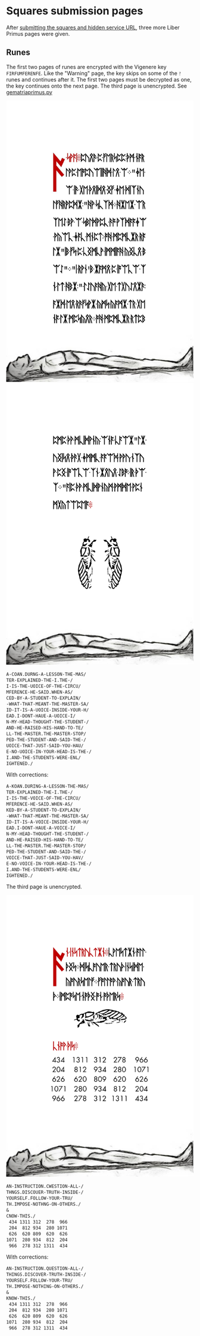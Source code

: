 # Squares submission pages

After [submitting the squares and hidden service URL](../008-sixth-onion/README.md#submission), three more Liber Primus pages were given.

## Runes

The first two pages of runes are encrypted with the Vigenere key `FIRFUMFERENFE`. Like the "Warning" page, the key skips on some of the `ᚠ` runes and continues after it. The first two pages must be decrypted as one, the key continues onto the next page. The third page is unencrypted. See [gematriaprimus.py](gematriaprimus.py)

![107.jpg](../008-sixth-onion/107.jpg)
![167.jpg](../008-sixth-onion/167.jpg)

```
A-COAN.DURNG-A-LESSON-THE-MAS/
TER-EXPLAINED-THE-I.THE-/
I-IS-THE-UOICE-OF-THE-CIRCU/
MFERENCE-HE-SAID.WHEN-AS/
CED-BY-A-STUDENT-TO-EXPLAIN/
-WHAT-THAT-MEANT-THE-MASTER-SA/
ID-IT-IS-A-UOICE-INSIDE-YOUR-H/
EAD.I-DONT-HAUE-A-UOICE-I/
N-MY-HEAD-THOUGHT-THE-STUDENT-/
AND-HE-RAISED-HIS-HAND-TO-TE/
LL-THE-MASTER.THE-MASTER-STOP/
PED-THE-STUDENT-AND-SAID-THE-/
UOICE-THAT-JUST-SAID-YOU-HAU/
E-NO-UOICE-IN-YOUR-HEAD-IS-THE-/
I.AND-THE-STUDENTS-WERE-ENL/
IGHTENED./
```

With corrections:

```
A-KOAN.DURING-A-LESSON-THE-MAS/
TER-EXPLAINED-THE-I.THE-/
I-IS-THE-VOICE-OF-THE-CIRCU/
MFERENCE-HE-SAID.WHEN-AS/
KED-BY-A-STUDENT-TO-EXPLAIN/
-WHAT-THAT-MEANT-THE-MASTER-SA/
ID-IT-IS-A-VOICE-INSIDE-YOUR-H/
EAD.I-DONT-HAUE-A-VOICE-I/
N-MY-HEAD-THOUGHT-THE-STUDENT-/
AND-HE-RAISED-HIS-HAND-TO-TE/
LL-THE-MASTER.THE-MASTER-STOP/
PED-THE-STUDENT-AND-SAID-THE-/
VOICE-THAT-JUST-SAID-YOU-HAV/
E-NO-VOICE-IN-YOUR-HEAD-IS-THE-/
I.AND-THE-STUDENTS-WERE-ENL/
IGHTENED./
```

The third page is unencrypted.

![229.jpg](../008-sixth-onion/229.jpg)

```
AN-INSTRUCTION.CWESTION-ALL-/
THNGS.DISCOUER-TRUTH-INSIDE-/
YOURSELF.FOLLOW-YOUR-TRU/
TH.IMPOSE-NOTHNG-ON-OTHERS./
&
CNOW-THIS./
 434 1311 312  278  966
 204  812 934  280 1071
 626  620 809  620  626
1071  280 934  812  204
 966  278 312 1311  434
```

With corrections:

```
AN-INSTRUCTION.QUESTION-ALL-/
THINGS.DISCOVER-TRUTH-INSIDE-/
YOURSELF.FOLLOW-YOUR-TRU/
TH.IMPOSE-NOTHING-ON-OTHERS./
&
KNOW-THIS./
 434 1311 312  278  966
 204  812 934  280 1071
 626  620 809  620  626
1071  280 934  812  204
 966  278 312 1311  434
```